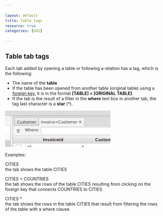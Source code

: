 ```yaml
---

layout: default
title: Table tags 
resource: true
categories: [GUI]

---
```


## Table tab tags

Each tab added by opening a table or following a relation has a tag, which is the following:
* The name of the **table**
* If the table has been opened from another table (original table) using a [foreign key](ForeignKeys), it is in the format **[TABLE] < [ORIGINAL TABLE]**. 
* If the tab is the result of a filter in the **where** text box in another tab, the tag last character is a **star** (*).

![Table tab tag](images/tableTabTag.png)

Examples:

CITIES  
the tab shows the table CITIES

CITIES < COUNTRIES  
the tab shows the rows of the table CITIES resulting from clicking on the foreign key that connects COUNTRIES to CITIES

CITIES *  
the tab shows the rows in the table CITIES that result from filtering the rows of the table with a where clause.

